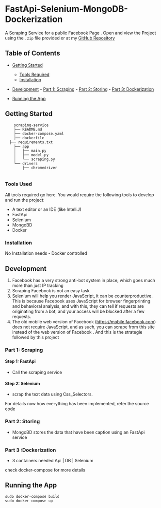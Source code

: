 # FastApi-Selenium-MongoDB-Dockerization


A Scraping Service for a public Facebook Page .
Open and view the Project using the `.zip` file provided or at my [GitHub Repository]



## Table of Contents
- [Getting Started](#getting-started)
	- [Tools Required](#tools-required)
	- [Installation](#installation)
- [Development](#development)
	  - [Part 1: Scraping](#part-1-heading)
	  - [Part 2: Storing](#part-2-heading)
	  - [Part 3: Dockerization ](#part-2-heading)


- [Running the App](#running-the-app)


## Getting Started

```
	scraping-service 
	├── README.md
	├── docker-compose.yaml
	├── dockerfile
  ├── requirements.txt
	├── app
	│   ├── main.py
	│   ├── model.py
	│   └── scraping.py
	└── drivers
		├── chromedriver
		
``` 
### Tools Used

All tools required go here. You would require the following tools to develop and run the project:

* A text editor or an IDE (like IntelliJ)
* FastApi
* Selenium
* MongoBD
* Docker

### Installation

No Installation needs - Docker controlled

## Development


1. Facebook has a very strong anti-bot system in place, which goes much more than just IP tracking
2. Scraping Facebook is not an easy task
3. Selenium will help you render JavaScript, it can be counterproductive. This is because Facebook uses JavaScript for browser fingerprinting and behavioral analysis, and with this, they can tell if requests are originating from a bot, and your access will be blocked after a few requests.
4. The old mobile web version of Facebook (https://mobile.facebook.com) does not require JavaScript, and as such, you can scrape from this site instead of the web version of Facebook . And this is the strategie followed by this project

### Part 1: Scraping

#### Step 1: FastApi

* Call the scraping service 
  
#### Step 2: Selenium

* scrap the text data using Css_Selectors.
 

For details now how everything has been implemented, refer the source code

### Part 2: Storing

* MongoBD stores the data that have been caption using an FastApi service


### Part 3 :Dockerization

* 3 containers needed Api | DB | Selenium 

check docker-compose for more details 

## Running the App



  ```
sudo docker-compose build
sudo docker-compose up

```



[//]: # (HyperLinks)

[GitHub Repository]: https://github.com/madhur-taneja/README-Template
[GitHub Pages]: https://madhur-taneja.github.io/README-Template
[CONTRIBUTING.md]: https://github.com/madhur-taneja/README-template/blob/master/CONTRIBUTING.md
[tags]: https://github.com/madhur-taneja/README-template/tags

[GitHub]: https://github.com/madhur-taneja
[LinkedIn]: https://www.linkedin.com/in/madhur-taneja/

[contributors]: https://github.com/madhur-taneja/README-template/contributors
[license]: https://github.com/madhur-taneja/README-template/blob/master/LICENSE.md

